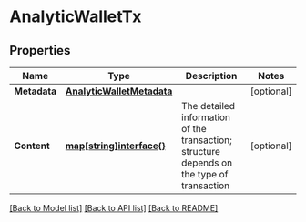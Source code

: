 # AnalyticWalletTx

## Properties
Name | Type | Description | Notes
------------ | ------------- | ------------- | -------------
**Metadata** | [**AnalyticWalletMetadata**](AnalyticWalletMetadata.md) |  | [optional] 
**Content** | [**map[string]interface{}**](map[string]interface{}.md) | The detailed information of the transaction; structure depends on the type of transaction | [optional] 

[[Back to Model list]](../README.md#documentation-for-models) [[Back to API list]](../README.md#documentation-for-api-endpoints) [[Back to README]](../README.md)


